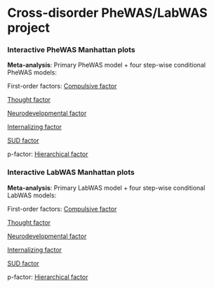 # Cross-disorder PheWAS/LabWAS project

### Interactive PheWAS Manhattan plots
**Meta-analysis**: Primary PheWAS model + four step-wise conditional PheWAS models:

First-order factors:
[Compulsive factor](https://yingjie1101.github.io/cross-disorder/Manhattan_meta-analysis.html)

[Thought factor]()

[Neurodevelopmental factor]()

[Internalizing factor]()

[SUD factor]()


p-factor:
[Hierarchical factor]()

### Interactive LabWAS Manhattan plots
**Meta-analysis**: Primary LabWAS model + four step-wise conditional LabWAS models:

First-order factors:
[Compulsive factor](https://yingjie1101.github.io/cross-disorder/Manhattan_meta-analysis.html)

[Thought factor]()

[Neurodevelopmental factor]()

[Internalizing factor]()

[SUD factor]()

p-factor:
[Hierarchical factor]()


